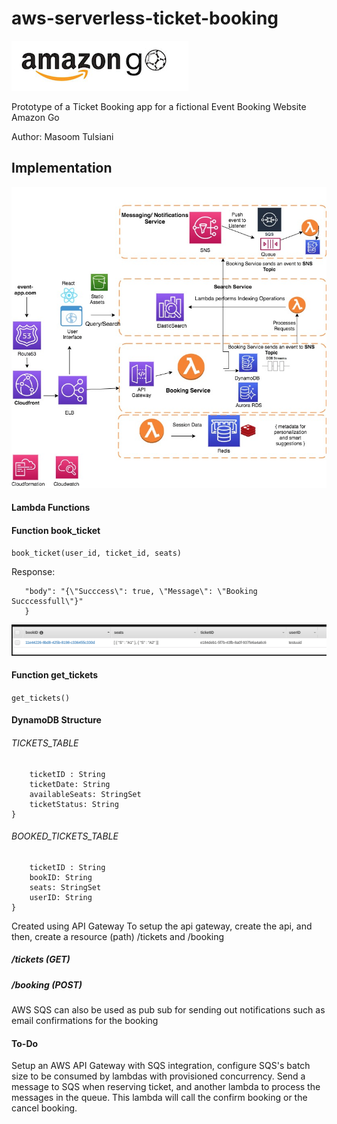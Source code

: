 # aws-serverless-ticket-booking


![Amazon Go](gosmall.png)

Prototype of a Ticket Booking app for a fictional Event Booking Website Amazon Go

Author: Masoom Tulsiani

## Implementation

![Booking Infrastructure Architecture](ticket-lambda.jpg)


#### Lambda Functions


#### Function book_ticket
```book_ticket(user_id, ticket_id, seats)```


Response: 
```{
   "body": "{\"Succcess\": true, \"Message\": \"Booking Succcessfull\"}"
   }
```

![Amazon Go](save-book-info.png)

#### Function get_tickets

```get_tickets()```



#### DynamoDB Structure
###### TICKETS_TABLE

```dynamodb
    ticketID : String
    ticketDate: String
    availableSeats: StringSet
    ticketStatus: String
}
```

###### BOOKED_TICKETS_TABLE

```dynamodb
    ticketID : String
    bookID: String
    seats: StringSet
    userID: String
}
```


Created using API Gateway
To setup the api gateway, create the api, and then, create a resource (path) /tickets and /booking
##### /tickets (GET)
##### /booking (POST)

AWS SQS can also be used as pub sub for sending out notifications such as email confirmations for the booking




#### To-Do
Setup an AWS API Gateway with SQS integration, configure SQS's batch size to be consumed by lambdas with provisioned concurrency.
Send a message to SQS when reserving ticket, and another lambda to process the messages in the queue. This lambda will call the confirm booking or the cancel booking.